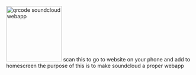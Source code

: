 <img src="https://github.com/user-attachments/assets/e9f985cc-d08a-44e5-9b82-719cadd508f7" alt="qrcode soundcloud webapp" style="width:150px;" />
scan this to go to website on your phone and add to homescreen
the purpose of this is to make soundcloud a proper webapp
